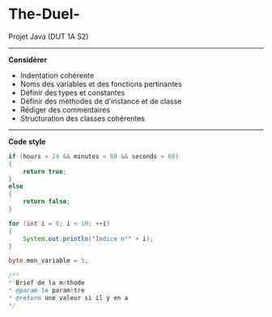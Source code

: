 # The-Duel-
Projet Java (DUT 1A S2)

***

**Considérer**
* Indentation cohérente                       
* Noms des variables et des fonctions pertinantes
* Définir des types et constantes
* Définir des méthodes de d'instance et de classe
* Rédiger des commentaires
* Structuration des classes cohérentes

***

**Code style**

```java
if (hours < 24 && minutes < 60 && seconds < 60)
{
    return true;
}
else
{
    return false;
}
```

```java
for (int i = 0; i < 10; ++i) 
{
    System.out.println("Indice n°" + i);
}
```

```java
byte mon_variable = 5;
```

```java
/**
* Brief de la méthode
* @param le paramètre
* @return une valeur si il y en a
*/ 
```
